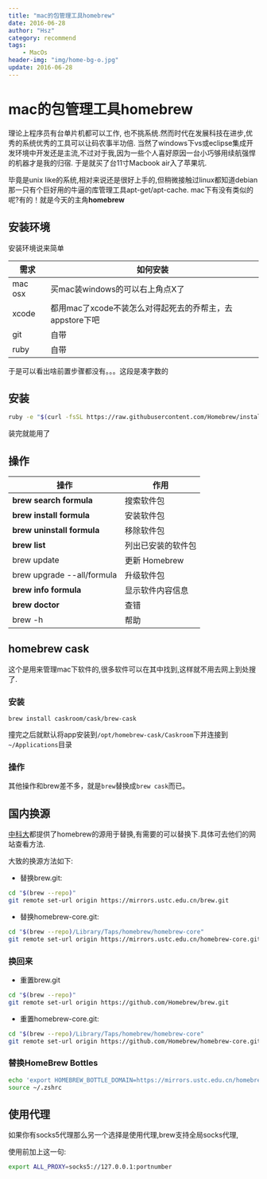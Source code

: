 ```yaml
---
title: "mac的包管理工具homebrew"
date: 2016-06-28
author: "Hsz"
category: recommend
tags:
    - MacOs
header-img: "img/home-bg-o.jpg"
update: 2016-06-28
---
```

# mac的包管理工具homebrew

理论上程序员有台单片机都可以工作, 也不挑系统.然而时代在发展科技在进步,优秀的系统优秀的工具可以让码农事半功倍.
当然了windows下vs或eclipse集成开发环境中开发还是主流,不过对于我,因为一些个人喜好原因一台小巧够用续航强悍的机器才是我的归宿.
于是就买了台11寸Macbook air入了苹果坑.


毕竟是unix like的系统,相对来说还是很好上手的,但稍微接触过linux都知道debian那一只有个巨好用的牛逼的库管理工具apt-get/apt-cache.
mac下有没有类似的呢?有的！就是今天的主角**homebrew**

## 安装环境

安装环境说来简单

需求|如何安装
---|---
mac osx|买mac装windows的可以右上角点X了
xcode|都用mac了xcode不装怎么对得起死去的乔帮主，去appstore下吧
git|自带
ruby|自带

于是可以看出啥前置步骤都没有。。。这段是凑字数的

## 安装

```bash
ruby -e "$(curl -fsSL https://raw.githubusercontent.com/Homebrew/install/master/install)"
```

装完就能用了

## 操作

操作|作用
---|---
**brew search formula** | 搜索软件包
**brew install formula** | 安装软件包
**brew uninstall formula** | 移除软件包
**brew list** | 列出已安装的软件包
brew update | 更新 Homebrew
brew upgrade --all/formula| 升级软件包
**brew info formula** | 显示软件内容信息
**brew doctor** | 查错
brew -h | 帮助

## homebrew cask

这个是用来管理mac下软件的,很多软件可以在其中找到,这样就不用去网上到处搜了.

### 安装

```shell
brew install caskroom/cask/brew-cask
```

撞完之后就默认将app安装到`/opt/homebrew-cask/Caskroom`下并连接到`~/Applications`目录

### 操作

其他操作和brew差不多，就是`brew`替换成`brew cask`而已。

## 国内换源

[中科大](https://lug.ustc.edu.cn/wiki/mirrors/help/brew.git)都提供了homebrew的源用于替换,有需要的可以替换下.具体可去他们的网站查看方法.

大致的换源方法如下:

+ 替换brew.git:

```bash
cd "$(brew --repo)"
git remote set-url origin https://mirrors.ustc.edu.cn/brew.git
```

+ 替换homebrew-core.git:

```bash
cd "$(brew --repo)/Library/Taps/homebrew/homebrew-core"
git remote set-url origin https://mirrors.ustc.edu.cn/homebrew-core.git
```

### 换回来

+ 重置brew.git

```bash
cd "$(brew --repo)"
git remote set-url origin https://github.com/Homebrew/brew.git
```

+ 重置homebrew-core.git:

```bash
cd "$(brew --repo)/Library/Taps/homebrew/homebrew-core"
git remote set-url origin https://github.com/Homebrew/homebrew-core.git
```

### 替换HomeBrew Bottles

```bash
echo 'export HOMEBREW_BOTTLE_DOMAIN=https://mirrors.ustc.edu.cn/homebrew-bottles' >> ~/.zshrc
source ~/.zshrc
```

## 使用代理

如果你有socks5代理那么另一个选择是使用代理,brew支持全局socks代理,

使用前加上这一句:

```bash
export ALL_PROXY=socks5://127.0.0.1:portnumber
```